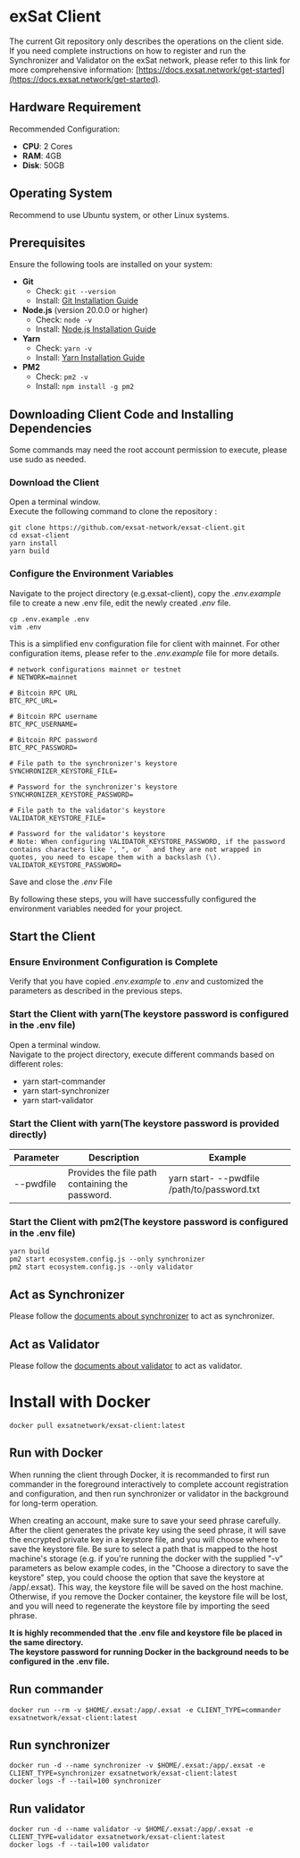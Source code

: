 # exSat Client

The current Git repository only describes the operations on the client side. If you need complete instructions on how to
register and run the Synchronizer and Validator on the exSat network, please refer to this link for more comprehensive
information: [https://docs.exsat.network/get-started](https://docs.exsat.network/get-started).

## Hardware Requirement

Recommended Configuration:

- **CPU**: 2 Cores
- **RAM**: 4GB
- **Disk**: 50GB

## Operating System

Recommend to use Ubuntu system, or other Linux systems.

## Prerequisites

Ensure the following tools are installed on your system:

- **Git**
  - Check: `git --version`
  - Install: [Git Installation Guide](https://git-scm.com/book/en/v2/Getting-Started-Installing-Git)
- **Node.js** (version 20.0.0 or higher)
  - Check: `node -v`
  - Install: [Node.js Installation Guide](https://nodejs.org/en/download/package-manager)
- **Yarn**
  - Check: `yarn -v`
  - Install: [Yarn Installation Guide](https://classic.yarnpkg.com/en/docs/install)
- **PM2**
  - Check: `pm2 -v`
  - Install: `npm install -g pm2`

## Downloading Client Code and Installing Dependencies

Some commands may need the root account permission to execute, please use sudo as needed.

### Download the Client

Open a terminal window.  
Execute the following command to clone the repository :

```shell
git clone https://github.com/exsat-network/exsat-client.git
cd exsat-client
yarn install
yarn build
```

### Configure the Environment Variables

Navigate to the project directory (e.g.exsat-client), copy the _.env.example_ file to create a new .env file, edit the
newly created _.env_ file.

```
cp .env.example .env
vim .env
```

This is a simplified env configuration file for client with mainnet. For other configuration items, please
refer to the _.env.example_ file for more details.

```
# network configurations mainnet or testnet
# NETWORK=mainnet

# Bitcoin RPC URL
BTC_RPC_URL=

# Bitcoin RPC username
BTC_RPC_USERNAME=

# Bitcoin RPC password
BTC_RPC_PASSWORD=

# File path to the synchronizer's keystore
SYNCHRONIZER_KEYSTORE_FILE=

# Password for the synchronizer's keystore
SYNCHRONIZER_KEYSTORE_PASSWORD=

# File path to the validator's keystore
VALIDATOR_KEYSTORE_FILE=

# Password for the validator's keystore
# Note: When configuring VALIDATOR_KEYSTORE_PASSWORD, if the password contains characters like ', ", or ` and they are not wrapped in quotes, you need to escape them with a backslash (\).
VALIDATOR_KEYSTORE_PASSWORD=
```

Save and close the _.env_ File

By following these steps, you will have successfully configured the environment variables needed for your project.

## Start the Client

### Ensure Environment Configuration is Complete

Verify that you have copied _.env.example_ to _.env_ and customized the parameters as described in the previous steps.

### Start the Client with yarn(The keystore password is configured in the .env file)

Open a terminal window.  
Navigate to the project directory, execute different commands based on different roles:

- yarn start-commander
- yarn start-synchronizer
- yarn start-validator

### Start the Client with yarn(The keystore password is provided directly)

| Parameter | Description                                     | Example                                                 |
| --------- | ----------------------------------------------- | ------------------------------------------------------- |
| --pwdfile | Provides the file path containing the password. | yarn start-<clientType> --pwdfile /path/to/password.txt |

### Start the Client with pm2(The keystore password is configured in the .env file)

```shell
yarn build
pm2 start ecosystem.config.js --only synchronizer
pm2 start ecosystem.config.js --only validator
```

## Act as Synchronizer

Please follow the [documents about synchronizer](https://docs.exsat.network/get-started/synchronizer-mining-pools/run-as-synchronizer)
to act as synchronizer.

## Act as Validator

Please follow the [documents about validator](https://docs.exsat.network/get-started/validators/run-as-validator) to act
as validator.

# Install with Docker

`docker pull exsatnetwork/exsat-client:latest`

## Run with Docker

When running the client through Docker, it is recommanded to first run commander in the foreground interactively to
complete account registration and configuration, and then run synchronizer or validator in the background for long-term
operation.

When creating an account, make sure to save your seed phrase carefully. After the client generates the private key using
the seed phrase, it will save the encrypted private key in a keystore file, and you will choose where to save the
keystore file. Be sure to select a path that is mapped to the host machine's storage (e.g. if you're running the docker
with the supplied "-v" parameters as below example codes, in the "Choose a directory to save the keystore" step, you
could choose the option that save the keystore at /app/.exsat). This way, the keystore file will be saved on the host
machine. Otherwise, if you remove the Docker container, the keystore file will be lost, and you will need to regenerate
the keystore file by importing the seed phrase.

**It is highly recommended that the .env file and keystore file be placed in the same directory.**  
**The keystore password for running Docker in the background needs to be configured in the .env file.**

## Run commander

```shell
docker run --rm -v $HOME/.exsat:/app/.exsat -e CLIENT_TYPE=commander exsatnetwork/exsat-client:latest
```

## Run synchronizer

```shell
docker run -d --name synchronizer -v $HOME/.exsat:/app/.exsat -e CLIENT_TYPE=synchronizer exsatnetwork/exsat-client:latest
docker logs -f --tail=100 synchronizer
```

## Run validator

```shell
docker run -d --name validator -v $HOME/.exsat:/app/.exsat -e CLIENT_TYPE=validator exsatnetwork/exsat-client:latest
docker logs -f --tail=100 validator
```
